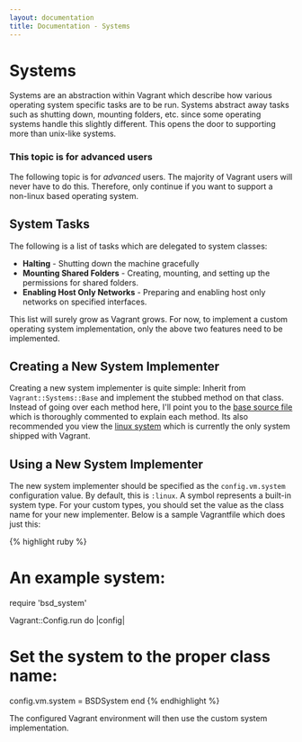 ```yaml
---
layout: documentation
title: Documentation - Systems
---
```

# Systems

Systems are an abstraction within Vagrant which describe how various operating system specific
tasks are to be run. Systems abstract away tasks such as shutting down, mounting folders, etc.
since some operating systems handle this slightly different. This opens the door to supporting
more than unix-like systems.

<div class="info">
  <h3>This topic is for advanced users</h3>
  <p>
    The following topic is for <em>advanced</em> users. The majority of Vagrant users
    will never have to do this. Therefore, only continue if you want to support a non-linux
    based operating system.
  </p>
</div>

## System Tasks

The following is a list of tasks which are delegated to system classes:

* **Halting** - Shutting down the machine gracefully
* **Mounting Shared Folders** - Creating, mounting, and setting up the permissions
  for shared folders.
* **Enabling Host Only Networks** - Preparing and enabling host only networks on
  specified interfaces.

This list will surely grow as Vagrant grows. For now, to implement a custom operating
system implementation, only the above two features need to be implemented.

## Creating a New System Implementer

Creating a new system implementer is quite simple: Inherit from `Vagrant::Systems::Base`
and implement the stubbed method on that class. Instead of going over each method here,
I'll point you to the [base source file](http://github.com/mitchellh/vagrant/blob/master/lib/vagrant/systems/base.rb)
which is thoroughly commented to explain each method. Its also recommended you view the
[linux system](http://github.com/mitchellh/vagrant/blob/master/lib/vagrant/systems/linux.rb)
which is currently the only system shipped with Vagrant.

## Using a New System Implementer

The new system implementer should be specified as the `config.vm.system` configuration
value. By default, this is `:linux`. A symbol represents a built-in system type. For
your custom types, you should set the value as the class name for your new implementer.
Below is a sample Vagrantfile which does just this:

{% highlight ruby %}
# An example system:
require 'bsd_system'

Vagrant::Config.run do |config|
  # Set the system to the proper class name:
  config.vm.system = BSDSystem
end
{% endhighlight %}

The configured Vagrant environment will then use the custom system implementation.
